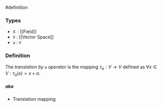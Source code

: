 #definition
### Types
- $\mathbb{K}$ : [[Field]]
- `V` : [[Vector Space]]
- `a` : `V`
### Definition
The *translation by `a` operator* is the mapping $\tau_{a} : V \to V$ defined as $\forall x\in V:\tau_{a} \left(x  \right)=x+a$. 
##### aka
- Translation mapping